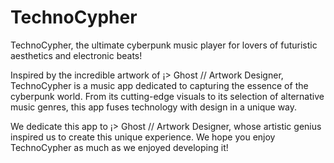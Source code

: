 # TechnoCypher
TechnoCypher, the ultimate cyberpunk music player for lovers of futuristic aesthetics and electronic beats!

Inspired by the incredible artwork of ¡> Ghost // Artwork Designer, TechnoCypher is a music app dedicated to capturing the essence of the cyberpunk world. From its cutting-edge visuals to its selection of alternative music genres, this app fuses technology with design in a unique way.

We dedicate this app to ¡> Ghost // Artwork Designer, whose artistic genius inspired us to create this unique experience. We hope you enjoy TechnoCypher as much as we enjoyed developing it!
